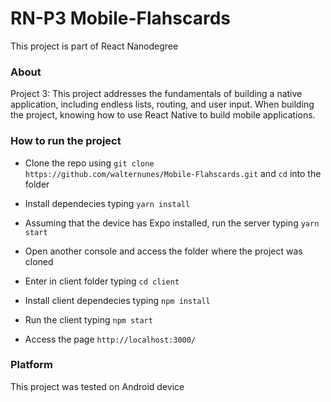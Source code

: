 # RN-P3 Mobile-Flahscards
This project is part of React Nanodegree

### About
Project 3: This project addresses the fundamentals of building a native application, including endless lists, routing, and user input. When building the project, knowing how to use React Native to build mobile applications.

### How to run the project
* Clone the repo using ```git clone https://github.com/walternunes/Mobile-Flahscards.git``` and ```cd``` into the folder
* Install dependecies typing ```yarn install```
* Assuming that the device has Expo installed, run the server typing ```yarn start``` 

* Open another console and access the folder where the project was cloned
* Enter in client folder typing ```cd client```
* Install client dependecies typing ```npm install```
* Run the client typing ```npm start```
* Access the page ```http://localhost:3000/```

### Platform
This project was tested on Android device


